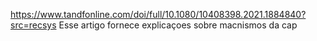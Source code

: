 https://www.tandfonline.com/doi/full/10.1080/10408398.2021.1884840?src=recsys
Esse artigo fornece explicaçoes sobre macnismos da cap
